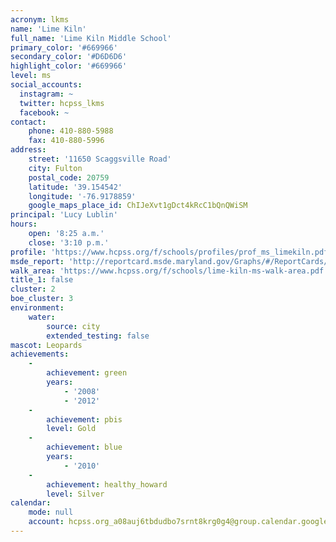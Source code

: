 ```yaml
---
acronym: lkms
name: 'Lime Kiln'
full_name: 'Lime Kiln Middle School'
primary_color: '#669966'
secondary_color: '#D6D6D6'
highlight_color: '#669966'
level: ms
social_accounts:
  instagram: ~
  twitter: hcpss_lkms
  facebook: ~
contact:
    phone: 410-880-5988
    fax: 410-880-5996
address:
    street: '11650 Scaggsville Road'
    city: Fulton
    postal_code: 20759
    latitude: '39.154542'
    longitude: '-76.9178859'
    google_maps_place_id: ChIJeXvt1gDct4kRcC1bQnQWiSM
principal: 'Lucy Lublin'
hours:
    open: '8:25 a.m.'
    close: '3:10 p.m.'
profile: 'https://www.hcpss.org/f/schools/profiles/prof_ms_limekiln.pdf'
msde_report: 'http://reportcard.msde.maryland.gov/Graphs/#/ReportCards/ReportCardSchool/1//1/13/0526/'
walk_area: 'https://www.hcpss.org/f/schools/lime-kiln-ms-walk-area.pdf'
title_1: false
cluster: 2
boe_cluster: 3
environment:
    water:
        source: city
        extended_testing: false
mascot: Leopards
achievements:
    -
        achievement: green
        years:
            - '2008'
            - '2012'
    -
        achievement: pbis
        level: Gold
    -
        achievement: blue
        years:
            - '2010'
    -
        achievement: healthy_howard
        level: Silver
calendar:
    mode: null
    account: hcpss.org_a08auj6tbdudbo7srnt8krg0g4@group.calendar.google.com
---
```

